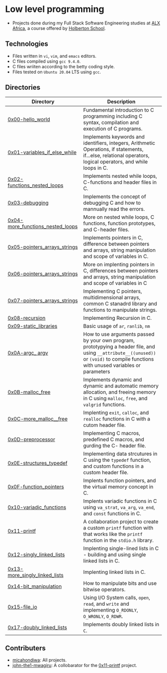 # Low level programming

- Projects done during my Full Stack Software Engineering studies at [ALX Africa](https://www.alxafrica.com/software-engineering-2022/), a course offered by [Holberton School](https://www.holbertonschool.com/).

## Technologies
- Files written in ```vi```, ```vim```, and ```emacs``` editors. 
- C files compiled using ```gcc 9.4.0```.
- C files wriiten according to the betty coding style. 
- Files tested on ```Ubuntu 20.04``` LTS using ```gcc```.

## Directories 

| Directory  | Description |
| ---  | --- |
|[0x00-hello_world](0x00-hello_world) |Fundamental introduction to C programming including C syntax, compilation and execution of C programs.|
|[0x01-variables_if_else_while](0x01-variables_if_else_while)|Implements keywords and identifiers, integers, Arithmetic Operations, if statements, if...else, relational operators, logical operators, and while loops in C.|
|[0x02-functions_nested_loops](0x02-functions_nested_loops)|Implements nested while loops, C-functions and header files in C.|
|[0x03-debugging](0x03-debugging)|Implements the concept of debugging C and how to mannually read the errors.|
|[0x04-more_functions_nested_loops](0x04-more_functions_nested_loops)| More on nested while loops, C functions, function prototypes, and C-header files.|
|[0x05-pointers_arrays_strings](0x05-pointers_arrays_strings)|Implements pointers in C, difference between pointers and arrays, string manipulation and scope of variables in C.|
|[0x06-pointers_arrays_strings](0x06-pointers_arrays_strings)|More on implenting pointers in C, differences between pointers and arrays, string manipulation and scope of variables in C|
|[0x07-pointers_arrays_strings](0x07-pointers_arrays_strings)|Implementing C pointers, multidimensional arrays, common C stanadrd library and functions to manipulate strings.|
|[0x08-recursion](0x08-recursion)|Implementing Recursion in C.|
|[0x09-static_libraries](0x09-static_libraries)|Basic usage of ```ar```, ```ranlib```, ```nm```|
|[0x0A-argc_ argv](0x0A-argc_argv)|How to use arguments passed by your own program, prototypying a header file, and using ```__attribute__((unused))``` or ```(void)``` to compile functions with unused variables or parameters|
|[0x0B-malloc_free](0x0B-malloc_free)|Implements dynamic and dynamic and automatic memory allocation, and freeing memory in C using ```malloc```, ```free```, and ```valgrid``` functions.|
|[0x0C-more_malloc__free](0x0C-more_malloc_free)|Implenting ```exit```, ```calloc```, and ```realloc``` functions in C with a cutom header file.|
|[0x0D-preprocessor](0x0D-preprocessor)|Implementing C macros, predefined C macros, and gurding the C- header file.|
|[0x0E-structures_typedef](0x0E-structures_typedef)|Implementing data strcutures in C using the ```typedef``` function, and custom functions in a custom header file.|
|[0x0F-function_pointers](0x0F-function_pointers)|Implents function pointers, and the virtual memory concept in C.|
|[0x10-variadic_functions](0x10-variadic_functions)|Implents variadic functions in C using ```va_strat```, ```va_arg```, ```va_end```, and ```const``` functions in C.|
[0x11-printf](0x11-printf)|A collaboration project to create a custom ```printf``` function with that works like the ```printf``` function in the ```stdio.h``` library.|
|[0x12-singly_linked_lists](0x12-singly_linked_lists)|Implenting single-lined lists in C - building and using single linked lists in C.|
|[0x13-more_singly_linked_lists](0x13-more_singly_linked_lists)|Implenting linked lists in C.|
|[0x14-bit_manipulation](0x14-bit_manipulation)|How to manipulate bits and use bitwise operators.|
|[0x15-file_io](0x15-file_io)|Using I/O System calls, ```open```, ```read```, and ```write``` and implementing ```O_RDONLY```, ```O_WRONLY```, ```O_RDWR```. |
|[0x17-doubly_linked_lists](0x17-doubly_linked_lists)|Implements doubly linked lists in ```C```.|


## Contributers
- [micahondiwa](https://github.com/micahondiwa): All projects. 
- [john-the1-mwagiru](https://github.com/john-the1-mwagiru): A collobarator for the [0x11-printf](0x11-printf) project. 
